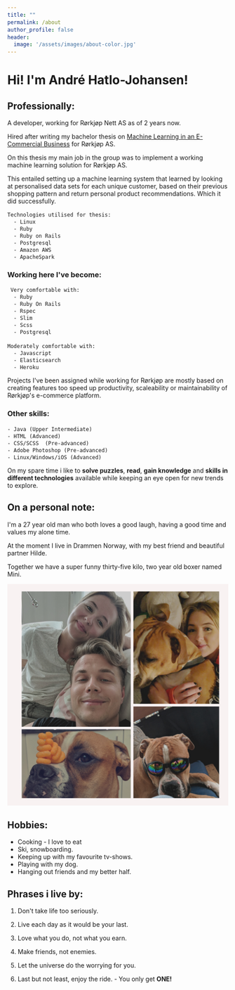 ```yaml
---
title: ""
permalink: /about
author_profile: false
header:
  image: '/assets/images/about-color.jpg'
---
```


# Hi! I'm André Hatlo-Johansen!


## Professionally:

A developer, working for Rørkjøp Nett AS as of 2 years now.

Hired after writing my bachelor thesis on [Machine Learning in an E-Commercial Business](https://drive.google.com/open?id=1ZTvTA2Uo2WnMI_grts0aJcPWlR_Hje06) for Rørkjøp AS.

On this thesis my main job in the group was to implement a working machine learning solution for Rørkjøp AS.

This entailed setting up a machine learning system that learned by looking at personalised data sets for each unique customer, based on their previous shopping pattern and return personal product recommendations. Which it did successfully.

    Technologies utilised for thesis:
      - Linux
      - Ruby
      - Ruby on Rails
      - Postgresql
      - Amazon AWS
      - ApacheSpark

### Working here I've become:

     Very comfortable with:
      - Ruby
      - Ruby On Rails
      - Rspec
      - Slim
      - Scss
      - Postgresql

    Moderately comfortable with:
      - Javascript
      - Elasticsearch
      - Heroku

Projects I've been assigned while working for Rørkjøp are mostly based on creating features too speed up productivity, scaleability or maintainability of Rørkjøp's e-commerce platform.

### Other skills:

    - Java (Upper Intermediate)
    - HTML (Advanced)
    - CSS/SCSS  (Pre-advanced)
    - Adobe Photoshop (Pre-advanced)
    - Linux/Windows/iOS (Advanced)

On my spare time i like to **solve puzzles**, **read**, **gain knowledge** and **skills in different technologies** available while keeping an eye open for new trends to explore.

## On a personal note:

I'm a 27 year old man who both loves a good laugh, having a good time and values my alone time.

At the moment I live in Drammen Norway, with my best friend and beautiful partner Hilde.

Together we have a super funny thirty-five kilo, two year old boxer named Mini.

<img src="/assets/images/fam.jpg" alt="my family"/>

## Hobbies:

  - Cooking - I love to eat
  - Ski, snowboarding.
  - Keeping up with my favourite tv-shows.
  - Playing with my dog.
  - Hanging out friends and my better half.


## Phrases i live by:

  1. Don't take life too seriously.

  2. Live each day as it would be your last.

  3. Love what you do, not what you earn.

  4. Make friends, not enemies.

  5. Let the universe do the worrying for you.

  6. Last but not least, enjoy the ride.
    - You only get **ONE!**
